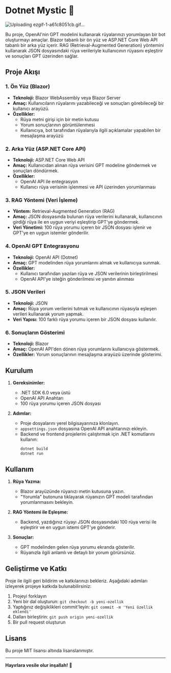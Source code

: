 # Dotnet Mystic 🔮

![Uploading ezgif-1-a61c8051cb.gif…]()


Bu proje, OpenAI'nin GPT modelini kullanarak rüyalarınızı yorumlayan bir bot oluşturmayı amaçlar. Blazor tabanlı bir ön yüz ve ASP.NET Core Web API tabanlı bir arka yüz içerir. RAG (Retrieval-Augmented Generation) yöntemini kullanarak JSON dosyasındaki rüya verileriyle kullanıcının rüyasını eşleştirir ve sonuçları GPT üzerinden sağlar.

## Proje Akışı

### 1. Ön Yüz (Blazor)
- **Teknoloji:** Blazor WebAssembly veya Blazor Server  
- **Amaç:** Kullanıcıların rüyalarını yazabileceği ve sonuçları görebileceği bir kullanıcı arayüzü.
- **Özellikler:** 
  - Rüya metni girişi için bir metin kutusu
  - Yorum sonuçlarının görüntülenmesi
  - Kullanıcıya, bot tarafından rüyalarıyla ilgili açıklamalar yapabilen bir mesajlaşma arayüzü

### 2. Arka Yüz (ASP.NET Core API)
- **Teknoloji:** ASP.NET Core Web API  
- **Amaç:** Kullanıcıdan alınan rüya verisini GPT modeline göndermek ve sonuçları döndürmek.
- **Özellikler:** 
  - OpenAI API ile entegrasyon
  - Kullanıcı rüya verisinin işlenmesi ve API üzerinden yorumlanması

### 3. RAG Yöntemi (Veri İşleme)
- **Yöntem:** Retrieval-Augmented Generation (RAG)  
- **Amaç:** JSON dosyasında bulunan rüya verilerini kullanarak, kullanıcının girdiği rüya ile en uygun veriyi eşleştirip GPT'ye göndermek.
- **Veri Yönetimi:** 100 rüya yorumu içeren bir JSON dosyası işlenir ve GPT'ye en uygun istemler gönderilir.

### 4. OpenAI GPT Entegrasyonu
- **Teknoloji:** OpenAI API (Dotnet)  
- **Amaç:** GPT modelinden rüya yorumlarını almak ve kullanıcıya sunmak.
- **Özellikler:** 
  - Kullanıcı tarafından yazılan rüya ve JSON verilerinin birleştirilmesi
  - OpenAI API'ye isteğin gönderilmesi ve yanıtın alınması

### 5. JSON Verileri
- **Teknoloji:** JSON  
- **Amaç:** Rüya yorum verilerini tutmak ve kullanıcının rüyasıyla eşleşen verileri kullanarak yorum yapmak.
- **Veri Yapısı:** 100 farklı rüya yorumu içeren bir JSON dosyası kullanılır.

### 6. Sonuçların Gösterimi
- **Teknoloji:** Blazor  
- **Amaç:** OpenAI API'den dönen rüya yorumlarını kullanıcıya göstermek.
- **Özellikler:** Yorum sonuçlarının mesajlaşma arayüzü üzerinde gösterimi.

## Kurulum

1. **Gereksinimler:**
   - .NET SDK 6.0 veya üstü
   - OpenAI API Anahtarı
   - 100 rüya yorumu içeren JSON dosyası

2. **Adımlar:**
   - Proje dosyalarını yerel bilgisayarınıza klonlayın.
   - `appsettings.json` dosyasına OpenAI API anahtarınızı ekleyin.
   - Backend ve frontend projelerini çalıştırmak için .NET komutlarını kullanın:
     ```bash
     dotnet build
     dotnet run
     ```

## Kullanım

1. **Rüya Yazma:**
   - Blazor arayüzünde rüyanızı metin kutusuna yazın.
   - "Yorumla" butonuna tıklayarak rüyanızın GPT modeli tarafından yorumlanmasını bekleyin.

2. **RAG Yöntemi ile Eşleşme:**
   - Backend, yazdığınız rüyayı JSON dosyasındaki 100 rüya verisi ile eşleştirir ve en uygun istemi GPT'ye gönderir.

3. **Sonuçlar:**
   - GPT modelinden gelen rüya yorumu ekranda gösterilir.
   - Rüyanızla ilgili anlamlı ve detaylı bir yorum görürsünüz.

## Geliştirme ve Katkı

Proje ile ilgili geri bildirim ve katkılarınızı bekleriz. Aşağıdaki adımları izleyerek projeye katkıda bulunabilirsiniz:

1. Projeyi forklayın
2. Yeni bir dal oluşturun: `git checkout -b yeni-ozellik`
3. Yaptığınız değişiklikleri commit'leyin: `git commit -m 'Yeni özellik eklendi'`
4. Dalları birleştirin: `git push origin yeni-ozellik`
5. Bir pull request oluşturun

## Lisans
Bu proje MIT lisansı altında lisanslanmıştır.

---

**Hayırlara vesile olur inşallah!** 🤗
